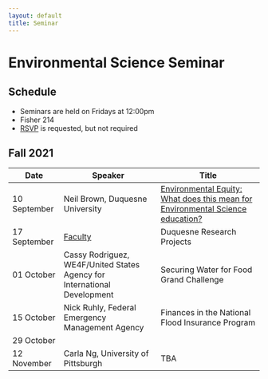 ```yaml
---
layout: default
title: Seminar
---
```

# Environmental Science Seminar  

## Schedule  
- Seminars are held on Fridays at 12:00pm  
- Fisher 214  
- [RSVP](https://bit.ly/ESsemRSVP) is requested, but not required

## Fall 2021  

|Date|Speaker|Title|
|---|---|---|
10 September|Neil Brown, Duquesne University|[Environmental Equity: What does this mean for Environmental Science education?](https://duq.box.com/shared/static/jdi7y6ruwiu02wu11nf79135u8kotu53.pdf)|  
17 September|[Faculty](https://www.duq.edu/academics/schools/natural-and-environmental-sciences/academics/departments-and-programs/environmental-science-and-environmental-science-and-management/about/faculty-and-staff)|Duquesne Research Projects|  
01 October|Cassy Rodriguez, WE4F/United States Agency for International Development|Securing Water for Food Grand Challenge|  
15 October|Nick Ruhly, Federal Emergency Management Agency|Finances in the National Flood Insurance Program|  
29 October| |  
12 November|Carla Ng, University of Pittsburgh|TBA|  

